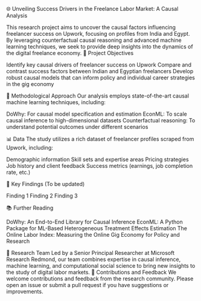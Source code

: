 🌐 Unveiling Success Drivers in the Freelance Labor Market: A Causal Analysis

This research project aims to uncover the causal factors influencing freelancer success on Upwork, focusing on profiles from India and Egypt. By leveraging counterfactual causal reasoning and advanced machine learning techniques, we seek to provide deep insights into the dynamics of the digital freelance economy.
🎯 Project Objectives

Identify key causal drivers of freelancer success on Upwork
Compare and contrast success factors between Indian and Egyptian freelancers
Develop robust causal models that can inform policy and individual career strategies in the gig economy

🧰 Methodological Approach
Our analysis employs state-of-the-art causal machine learning techniques, including:

DoWhy: For causal model specification and estimation
EconML: To scale causal inference to high-dimensional datasets
Counterfactual reasoning: To understand potential outcomes under different scenarios

📊 Data
The study utilizes a rich dataset of freelancer profiles scraped from Upwork, including:

Demographic information
Skill sets and expertise areas
Pricing strategies
Job history and client feedback
Success metrics (earnings, job completion rate, etc.)

🚀 Key Findings (To be updated)

Finding 1
Finding 2
Finding 3

📚 Further Reading

DoWhy: An End-to-End Library for Causal Inference
EconML: A Python Package for ML-Based Heterogeneous Treatment Effects Estimation
The Online Labor Index: Measuring the Online Gig Economy for Policy and Research

👥 Research Team
Led by a Senior Principal Researcher at Microsoft Research Redmond, our team combines expertise in causal inference, machine learning, and computational social science to bring new insights to the study of digital labor markets.
🤝 Contributions and Feedback
We welcome contributions and feedback from the research community. Please open an issue or submit a pull request if you have suggestions or improvements.
